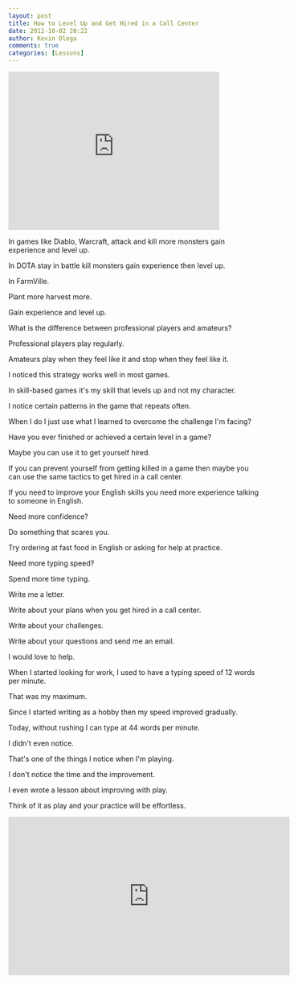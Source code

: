 ```yaml
---
layout: post
title: How to Level Up and Get Hired in a Call Center
date: 2012-10-02 20:22
author: Kevin Olega
comments: true
categories: [Lessons]
---
```

<iframe src="https://www.youtube.com/embed/AKQQbZKtA3E" frameborder="0" width="420" height="315"></iframe>

In games like Diablo, Warcraft, attack and kill more monsters gain experience and level up.

In DOTA stay in battle kill monsters gain experience then level up.

In FarmVille. 

Plant more harvest more. 

Gain experience and level up.

What is the difference between professional players and amateurs?

Professional players play regularly. 

Amateurs play when they feel like it and stop when they feel like it.

I noticed this strategy works well in most games. 

In skill-based games it's my skill that levels up and not my character. 

I notice certain patterns in the game that repeats often. 

When I do I just use what I learned to overcome the challenge I'm facing?

Have you ever finished or achieved a certain level in a game? 

Maybe you can use it to get yourself hired. 

If you can prevent yourself from getting killed in a game then maybe you can use the same tactics to get hired in a call center.

If you need to improve your English skills you need more experience talking to someone in English.

Need more confidence? 

Do something that scares you. 

Try ordering at fast food in English or asking for help at practice.

Need more typing speed? 

Spend more time typing. 

Write me a letter. 

Write about your plans when you get hired in a call center. 

Write about your challenges. 

Write about your questions and send me an email. 

I would love to help.

When I started looking for work, I used to have a typing speed of 12 words per minute. 

That was my maximum. 

Since I started writing as a hobby then my speed improved gradually. 

Today, without rushing I can type at 44 words per minute. 

I didn't even notice.

That's one of the things I notice when I'm playing. 

I don't notice the time and the improvement. 

I even wrote a lesson about improving with play.

Think of it as play and your practice will be effortless.


<iframe width="560" height="315" src="https://www.youtube.com/embed/3x6FZkoZKfM" frameborder="0" allow="accelerometer; autoplay; encrypted-media; gyroscope; picture-in-picture" allowfullscreen></iframe>